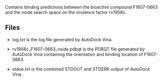 Contains binding predictions between the bioactive compound F1607-0663 and the nside search space on the virulence factor rv1908c.

## Files

- log.txt is the log file generated by AutoDock Vina.

- rv1908c_F1607-0663_nside.pdbqt is the PDBQT file generated by AutoDock Vina containing the orientation and binding location of F1607-0663.

- stdoe.txt is the combined STDOUT and STDERR output of AutoDock Vina.


